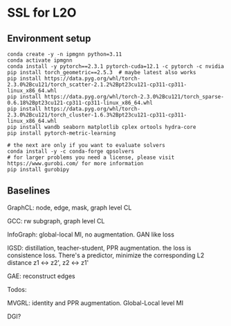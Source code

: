 # SSL for L2O

## Environment setup

```angular2html
conda create -y -n ipmgnn python=3.11
conda activate ipmgnn
conda install -y pytorch==2.3.1 pytorch-cuda=12.1 -c pytorch -c nvidia
pip install torch_geometric==2.5.3  # maybe latest also works
pip install https://data.pyg.org/whl/torch-2.3.0%2Bcu121/torch_scatter-2.1.2%2Bpt23cu121-cp311-cp311-linux_x86_64.whl
pip install https://data.pyg.org/whl/torch-2.3.0%2Bcu121/torch_sparse-0.6.18%2Bpt23cu121-cp311-cp311-linux_x86_64.whl
pip install https://data.pyg.org/whl/torch-2.3.0%2Bcu121/torch_cluster-1.6.3%2Bpt23cu121-cp311-cp311-linux_x86_64.whl
pip install wandb seaborn matplotlib cplex ortools hydra-core
pip install pytorch-metric-learning

# the next are only if you want to evaluate solvers
conda install -y -c conda-forge qpsolvers 
# for larger problems you need a license, please visit https://www.gurobi.com/ for more information
pip install gurobipy
```

## Baselines

GraphCL: node, edge, mask, graph level CL

GCC: rw subgraph, graph level CL

InfoGraph: global-local MI, no augmentation. GAN like loss

IGSD: distillation, teacher-student, PPR augmentation. the loss is consistence loss. There's a predictor, minimize the corresponding L2 distance z1 <-> z2', z2 <-> z1'

GAE: reconstruct edges

Todos:

MVGRL: identity and PPR augmentation. Global-Local level MI

DGI?
